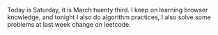 Today is Saturday, it is March twenty third. I keep on learning browser knowledge, and tonight I also do algorithm practices, I also solve some problems at last week change on leetcode.
